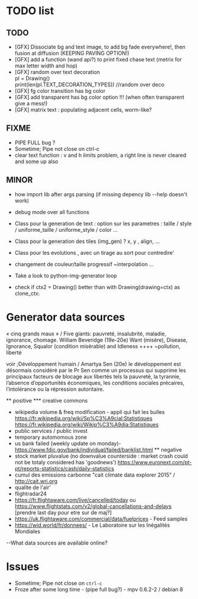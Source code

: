 # TODO list

## TODO
* [GFX] Dissociate bg and text image, to add bg fade everywhere!, then fusion at diffusion (KEEPING PAVING OPTION!)
* [GFX] add a function (wand api?) to print fixed chase text (metrix for max letter width and hop)
* [GFX] random over text decoration  
  pl = Drawing()  
  print(len(pl.TEXT_DECORATION_TYPES)) //random over deco
* [GFX] fg color transition has bg color
* [GFX] add transparent has bg color option !!! (when often transparent give a mess!)
* [GFX] matrix text : populating adjacent cells, worm-like?


## FIXME
* PIPE FULL bug ?
* Sometime; Pipe not close on ctrl-c
* clear text function : v and h limits problem, a right line is never cleared and some up also

## MINOR
* how import lib after args parsing (if missing depency lib --help doesn't work)

* debug mode over all functions

* Class pour la generation de text :
option sur les parametres : taille / style / uniforme_taille / uniforme_style / color ...

* Class pour la generation des tiles (img_gen) ?
x, y , align, ...

* Class pour les evolutions , avec un tirage au sort pour contredire'
- changement de couleur/taille progressif ~interpolation ...

* Take a look to python-img-generator loop

* check if ctx2 = Drawing() better than with Drawing(drawing=ctx) as clone_ctx:  


# Generator data sources
« cinq grands maux » / Five giants: pauvreté, insalubrité, maladie, ignorance, chomage.  William Beveridge (19e-20e)
Want (misère), Disease, Ignorance, Squalor (condition misérable) and Idleness
++++ ~pollution, liberté

voir ;Développement humain / Amartya Sen (20e)
le développement est désormais considéré par le Pr Sen comme un processus qui
supprime les principaux facteurs de blocage aux libertés tels la pauvreté, la
tyrannie, l’absence d’opportunités économiques, les conditions sociales précaires,
l’intolérance ou la répression autoritaire. 

** positive
*** creative commons
- wikipedia volume & freq modification - appli qui fait les bulles
https://fr.wikipedia.org/wiki/Sp%C3%A9cial:Statistiques
https://fr.wikipedia.org/wiki/Wikip%C3%A9dia:Statistiques
- public services / public invest
- temporary automomous zone
- us bank failed (weekly update on monday)- https://www.fdic.gov/bank/individual/failed/banklist.html
** negative
- stock market pluvalue (no downvalue counterside : market crash could not be totaly considered has 'goodnews')
https://www.euronext.com/pt-pt/reports-statistics/cash/daily-statistics
- cumul des emissions carbonne "cait climate data explorer 2015" / http://cait.wri.org
- qualite de l'air'
- flightradar24
- https://fr.flightaware.com/live/cancelled/today ou https://www.flightstats.com/v2/global-cancellations-and-delays [prendre last day pour etre sur de maj?]
- https://uk.flightaware.com/commercial/data/fuelprices - Feed samples
- https://wid.world/fr/donnees/ - Le Laboratoire sur les Inégalités Mondiales

--What data sources are available online?

# Issues
* Sometime; Pipe not close on `ctrl-c`
* Froze after some long time - (pipe full bug?) - mpv 0.6.2-2 / debian 8
